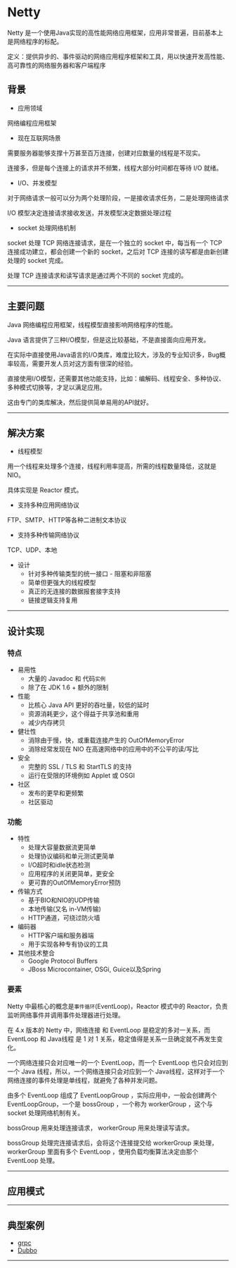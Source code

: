 #   Netty

Netty 是一个使用Java实现的高性能网络应用框架，应用非常普遍，目前基本上是网络程序的标配。

定义：提供异步的、事件驱动的网络应用程序框架和工具，用以快速开发高性能、高可靠性的网络服务器和客户端程序

##  背景

-   应用领域

网络编程应用框架

-   现在互联网场景

需要服务器能够支撑十万甚至百万连接，创建对应数量的线程是不现实。

连接多，但是每个连接上的请求并不频繁，线程大部分时间都在等待 I/O 就绪。

-   I/O、并发模型

对于网络请求一般可以分为两个处理阶段，一是接收请求任务，二是处理网络请求

I/O 模型决定连接请求接收发送，并发模型决定数据处理过程

-   socket 处理网络机制

socket 处理 TCP 网络连接请求，是在一个独立的 socket 中，每当有一个 TCP 连接成功建立，都会创建一个新的 socket，之后对 TCP 连接的读写都是由新创建处理的 socket 完成。

处理 TCP 连接请求和读写请求是通过两个不同的 socket 完成的。

----

##  主要问题

Java 网络编程应用框架，线程模型直接影响网络程序的性能。

Java 语言提供了三种I/O模型，但是这比较基础，不是直接面向应用开发。

在实际中直接使用Java语言的I/O类库，难度比较大，涉及的专业知识多，Bug概率较高，需要开发人员对这方面有很深的经验。

直接使用I/O模型，还需要其他功能支持，比如：编解码、线程安全、多种协议、多种模式切换等，才足以满足应用。

这由专门的类库解决，然后提供简单易用的API就好。

----

##  解决方案

-   线程模型

用一个线程来处理多个连接，线程利用率提高，所需的线程数量降低，这就是NIO。

具体实现是 Reactor 模式。

-   支持多种应用网络协议

FTP、SMTP、HTTP等各种二进制文本协议

-   支持多种传输网络协议

TCP、UDP、本地

-   设计
    -   针对多种传输类型的统一接口 - 阻塞和非阻塞
    -   简单但更强大的线程模型
    -   真正的无连接的数据报套接字支持
    -   链接逻辑支持复用

----


##  设计实现

### 特点

-   易用性
    -   大量的 Javadoc 和 代码`实例`
    -   除了在 JDK 1.6 + 额外的限制
-   性能
    -   比核心 Java API 更好的吞吐量，较低的延时
    -   资源消耗更少，这个得益于共享池和重用
    -   减少内存拷贝
-   健壮性
    -   消除由于慢，快，或重载连接产生的 OutOfMemoryError
    -   消除经常发现在 NIO 在高速网络中的应用中的不公平的读/写比
-   安全
    -   完整的 SSL / TLS 和 StartTLS 的支持
    -   运行在受限的环境例如 Applet 或 OSGI
-   社区
    -   发布的更早和更频繁
    -   社区驱动

### 功能

-   特性
    -   处理大容量数据流更简单
    -   处理协议编码和单元测试更简单
    -   I/O超时和idle状态检测
    -   应用程序的关闭更简单，更安全
    -   更可靠的OutOfMemoryError预防
-   传输方式
    -   基于BIO和NIO的UDP传输
    -   本地传输(又名 in-VM传输)
    -   HTTP通道，可绕过防火墙
-   编码器
    -   HTTP客户端和服务器端
    -   用于实现各种专有协议的工具
-   其他技术整合
    -   Google Protocol Buffers
    -   JBoss Microcontainer, OSGi, Guice以及Spring

### 要素

Netty 中最核心的概念是`事件循环`(EventLoop)，Reactor 模式中的 Reactor，负责监听网络事件并调用事件处理器进行处理。

在 4.x 版本的 Netty 中，网络连接 和 EventLoop 是稳定的多对一关系，而 EventLoop 和 Java线程 是 1 对 1 关系，稳定值得是关系一旦确定就不再发生变化。

一个网络连接只会对应唯一的一个 EventLoop，而一个 EventLoop 也只会对应到一个 Java 线程，所以，一个网络连接只会对应到一个 Java线程，这样对于一个网络连接的事件处理是单线程，就避免了各种并发问题。

由多个 EventLoop 组成了 EventLoopGroup ，实际应用中，一般会创建两个 EventLoopGroup，一个是 bossGroup ，一个称为 workerGroup ，这个与 socket 处理网络机制有关。

bossGroup 用来处理连接请求， workerGroup 用来处理读写请求。

bossGroup 处理完连接请求后，会将这个连接提交给 workerGroup 来处理， workerGroup 里面有多个 EventLoop ，使用负载均衡算法决定由那个 EventLoop 处理。

----


##  应用模式


----

##  典型案例
-   [grpc](https://grpc.io/)
-   [Dubbo](http://dubbo.apache.org/zh-cn/index.html)

----
